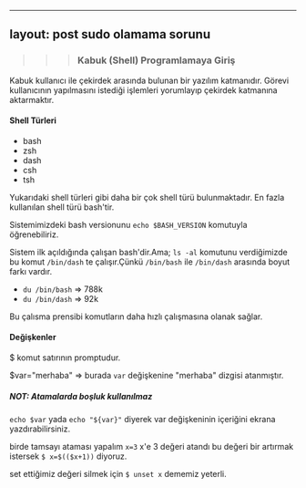 ---
layout: post
sudo olamama sorunu
 ---
>>> ### Kabuk (Shell) Programlamaya Giriş

Kabuk kullanıcı ile çekirdek arasında bulunan bir yazılım katmanıdır. Görevi 
kullanıcının yapılmasını istediği işlemleri yorumlayıp çekirdek katmanına aktarmaktır.

#### Shell Türleri
* bash
* zsh
* dash
* csh
* tsh

Yukarıdaki shell türleri gibi daha bir çok shell türü bulunmaktadır. En fazla kullanılan shell türü bash'tir.


Sistemimizdeki bash versionunu `echo $BASH_VERSION` komutuyla öğrenebiliriz.

Sistem ilk açıldığında çalışan bash'dir.Ama;
`ls -al` komutunu verdiğimizde bu komut `/bin/dash` te çalışır.Çünkü `/bin/bash` ile `/bin/dash` arasında boyut farkı vardır.

* `du /bin/bash` => 788k
* `du /bin/dash` => 92k 

Bu çalısma prensibi komutların daha hızlı çalışmasına olanak sağlar.

#### Değişkenler

$ komut satırının promptudur.

$var="merhaba" => burada `var` değişkenine "merhaba" dizgisi atanmıştır.

##### NOT: Atamalarda boşluk kullanılmaz

`echo $var` yada `echo "${var}"` diyerek var değişkeninin içeriğini ekrana yazdırabilirsiniz.

birde tamsayı ataması yapalım `x=3` x'e 3 değeri atandı bu değeri bir artırmak istersek `$ x=$(($x+1))` diyoruz.

set ettiğimiz değeri silmek için `$ unset x` dememiz yeterli.


